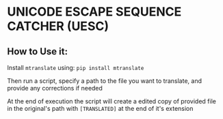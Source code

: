 # UNICODE ESCAPE SEQUENCE CATCHER (UESC)

## How to Use it:

Install ```mtranslate``` using: ```pip install mtranslate```  

Then run a script, specify a path to the file you want to translate, and provide any corrections if needed

At the end of execution the script will create a edited copy of provided file in the original's path with ```[TRANSLATED]``` at the end of it's extension
